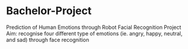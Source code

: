 # Bachelor-Project
Prediction of Human Emotions through Robot Facial Recognition 
Project Aim:
recognise four different type of emotions (ie. angry, happy, neutral, and sad) through face recognition
